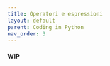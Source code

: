 ```yaml
---
title: Operatori e espressioni
layout: default
parent: Coding in Python
nav_order: 3
---
```


#### WIP
